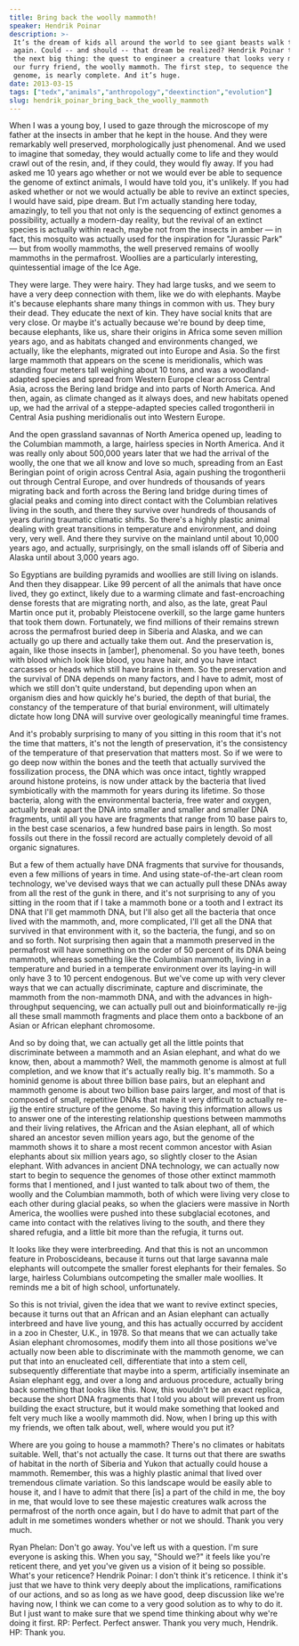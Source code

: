 ```yaml
---
title: Bring back the woolly mammoth!
speaker: Hendrik Poinar
description: >-
 It’s the dream of kids all around the world to see giant beasts walk the Earth
 again. Could -- and should -- that dream be realized? Hendrik Poinar talks about
 the next big thing: the quest to engineer a creature that looks very much like
 our furry friend, the woolly mammoth. The first step, to sequence the woolly
 genome, is nearly complete. And it’s huge.
date: 2013-03-15
tags: ["tedx","animals","anthropology","deextinction","evolution"]
slug: hendrik_poinar_bring_back_the_woolly_mammoth
---
```


When I was a young boy, I used to gaze through the microscope of my father at the insects
in amber that he kept in the house. And they were remarkably well preserved,
morphologically just phenomenal. And we used to imagine that someday, they would actually
come to life and they would crawl out of the resin, and, if they could, they would fly
away. If you had asked me 10 years ago whether or not we would ever be able to sequence the
genome of extinct animals, I would have told you, it's unlikely. If you had asked whether
or not we would actually be able to revive an extinct species, I would have said, pipe
dream. But I'm actually standing here today, amazingly, to tell you that not only is the
sequencing of extinct genomes a possibility, actually a modern-day reality, but the
revival of an extinct species is actually within reach, maybe not from the insects in
amber — in fact, this mosquito was actually used for the inspiration for "Jurassic Park" —
but from woolly mammoths, the well preserved remains of woolly mammoths in the
permafrost. Woollies are a particularly interesting, quintessential image of the Ice
Age.

They were large. They were hairy. They had large tusks, and we seem to have a very deep
connection with them, like we do with elephants. Maybe it's because elephants share many
things in common with us. They bury their dead. They educate the next of kin. They have
social knits that are very close. Or maybe it's actually because we're bound by deep time,
because elephants, like us, share their origins in Africa some seven million years ago,
and as habitats changed and environments changed, we actually, like the elephants,
migrated out into Europe and Asia. So the first large mammoth that appears on the scene is
meridionalis, which was standing four meters tall weighing about 10 tons, and was a
woodland-adapted species and spread from Western Europe clear across Central Asia, across
the Bering land bridge and into parts of North America. And then, again, as climate
changed as it always does, and new habitats opened up, we had the arrival of a
steppe-adapted species called trogontherii in Central Asia pushing meridionalis out into
Western Europe.

And the open grassland savannas of North America opened up, leading to the Columbian
mammoth, a large, hairless species in North America. And it was really only about 500,000
years later that we had the arrival of the woolly, the one that we all know and love so
much, spreading from an East Beringian point of origin across Central Asia, again pushing
the trogontherii out through Central Europe, and over hundreds of thousands of years
migrating back and forth across the Bering land bridge during times of glacial peaks and
coming into direct contact with the Columbian relatives living in the south, and there
they survive over hundreds of thousands of years during traumatic climatic shifts. So
there's a highly plastic animal dealing with great transitions in temperature and
environment, and doing very, very well. And there they survive on the mainland until about
10,000 years ago, and actually, surprisingly, on the small islands off of Siberia and
Alaska until about 3,000 years ago.

So Egyptians are building pyramids and woollies are still living on islands. And then they
disappear. Like 99 percent of all the animals that have once lived, they go extinct,
likely due to a warming climate and fast-encroaching dense forests that are migrating
north, and also, as the late, great Paul Martin once put it, probably Pleistocene
overkill, so the large game hunters that took them down. Fortunately, we find millions of
their remains strewn across the permafrost buried deep in Siberia and Alaska, and we can
actually go up there and actually take them out. And the preservation is, again, like
those insects in [amber], phenomenal. So you have teeth, bones with blood which look like
blood, you have hair, and you have intact carcasses or heads which still have brains in
them. So the preservation and the survival of DNA depends on many factors, and I have to
admit, most of which we still don't quite understand, but depending upon when an organism
dies and how quickly he's buried, the depth of that burial, the constancy of the
temperature of that burial environment, will ultimately dictate how long DNA will survive
over geologically meaningful time frames.

And it's probably surprising to many of you sitting in this room that it's not the time
that matters, it's not the length of preservation, it's the consistency of the temperature
of that preservation that matters most. So if we were to go deep now within the bones and
the teeth that actually survived the fossilization process, the DNA which was once intact,
tightly wrapped around histone proteins, is now under attack by the bacteria that lived
symbiotically with the mammoth for years during its lifetime. So those bacteria, along
with the environmental bacteria, free water and oxygen, actually break apart the DNA into
smaller and smaller and smaller DNA fragments, until all you have are fragments that range
from 10 base pairs to, in the best case scenarios, a few hundred base pairs in length. So
most fossils out there in the fossil record are actually completely devoid of all organic
signatures.

But a few of them actually have DNA fragments that survive for thousands, even a few
millions of years in time. And using state-of-the-art clean room technology, we've devised
ways that we can actually pull these DNAs away from all the rest of the gunk in there, and
it's not surprising to any of you sitting in the room that if I take a mammoth bone or a
tooth and I extract its DNA that I'll get mammoth DNA, but I'll also get all the bacteria
that once lived with the mammoth, and, more complicated, I'll get all the DNA that
survived in that environment with it, so the bacteria, the fungi, and so on and so forth.
Not surprising then again that a mammoth preserved in the permafrost will have something
on the order of 50 percent of its DNA being mammoth, whereas something like the Columbian
mammoth, living in a temperature and buried in a temperate environment over its laying-in
will only have 3 to 10 percent endogenous. But we've come up with very clever ways that we
can actually discriminate, capture and discriminate, the mammoth from the non-mammoth DNA,
and with the advances in high-throughput sequencing, we can actually pull out and
bioinformatically re-jig all these small mammoth fragments and place them onto a backbone
of an Asian or African elephant chromosome.

And so by doing that, we can actually get all the little points that discriminate between
a mammoth and an Asian elephant, and what do we know, then, about a mammoth? Well, the
mammoth genome is almost at full completion, and we know that it's actually really big.
It's mammoth. So a hominid genome is about three billion base pairs, but an elephant and
mammoth genome is about two billion base pairs larger, and most of that is composed of
small, repetitive DNAs that make it very difficult to actually re-jig the entire structure
of the genome. So having this information allows us to answer one of the interesting
relationship questions between mammoths and their living relatives, the African and the
Asian elephant, all of which shared an ancestor seven million years ago, but the genome of
the mammoth shows it to share a most recent common ancestor with Asian elephants about six
million years ago, so slightly closer to the Asian elephant. With advances in ancient DNA
technology, we can actually now start to begin to sequence the genomes of those other
extinct mammoth forms that I mentioned, and I just wanted to talk about two of them, the
woolly and the Columbian mammoth, both of which were living very close to each other
during glacial peaks, so when the glaciers were massive in North America, the woollies
were pushed into these subglacial ecotones, and came into contact with the relatives
living to the south, and there they shared refugia, and a little bit more than the
refugia, it turns out.

It looks like they were interbreeding. And that this is not an uncommon feature in
Proboscideans, because it turns out that large savanna male elephants will outcompete the
smaller forest elephants for their females. So large, hairless Columbians outcompeting the
smaller male woollies. It reminds me a bit of high school, unfortunately.

So this is not trivial, given the idea that we want to revive extinct species, because it
turns out that an African and an Asian elephant can actually interbreed and have live
young, and this has actually occurred by accident in a zoo in Chester, U.K., in 1978. So
that means that we can actually take Asian elephant chromosomes, modify them into all
those positions we've actually now been able to discriminate with the mammoth genome, we
can put that into an enucleated cell, differentiate that into a stem cell, subsequently
differentiate that maybe into a sperm, artificially inseminate an Asian elephant egg, and
over a long and arduous procedure, actually bring back something that looks like this.
Now, this wouldn't be an exact replica, because the short DNA fragments that I told you
about will prevent us from building the exact structure, but it would make something that
looked and felt very much like a woolly mammoth did. Now, when I bring up this with my
friends, we often talk about, well, where would you put it?

Where are you going to house a mammoth? There's no climates or habitats suitable. Well,
that's not actually the case. It turns out that there are swaths of habitat in the north
of Siberia and Yukon that actually could house a mammoth. Remember, this was a highly
plastic animal that lived over tremendous climate variation. So this landscape would be
easily able to house it, and I have to admit that there [is] a part of the child in me,
the boy in me, that would love to see these majestic creatures walk across the permafrost
of the north once again, but I do have to admit that part of the adult in me sometimes
wonders whether or not we should. Thank you very much.

Ryan Phelan: Don't go away. You've left us with a question. I'm sure everyone is asking
this. When you say, "Should we?" it feels like you're reticent there, and yet you've given
us a vision of it being so possible. What's your reticence? Hendrik Poinar: I don't think
it's reticence. I think it's just that we have to think very deeply about the
implications, ramifications of our actions, and so as long as we have good, deep
discussion like we're having now, I think we can come to a very good solution as to why to
do it. But I just want to make sure that we spend time thinking about why we're doing it
first. RP: Perfect. Perfect answer. Thank you very much, Hendrik. HP: Thank you.

<!--
ad_duration=3.33
event="TEDxDeExtinction"
external_start_time=0
intro_duration=11.82
is_subtitle_required="False"
is_talk_featured="True"
language="en"
language_swap="False"
native_language="en"
number_of_related_talks=6
number_of_speakers=1
number_of_subtitled_videos=30
number_of_tags=5
number_of_talk_download_languages=30
number_of_talk_more_resources=0
number_of_talk_recommendations=0
number_of_talks_take_actions=0
post_ad_duration=0.83
published_timestamp="2013-05-30 15:07:41"
recording_date="2013-03-15"
speaker_description="Evolutionary geneticist"
speaker_is_published=1
speaker_name="Hendrik Poinar"
talk_name="Bring back the woolly mammoth!"
talks_tags=["tedx","animals","anthropology","deextinction","evolution"]
url_audio="https://download.ted.com/talks/HendrikPoinar_2013X.mp3?apikey=acme-roadrunner"
url_photo_speaker="https://pe.tedcdn.com/images/ted/860a0184a53a9c77295c56c6bf6539a75ca2c29e_254x191.jpg"
url_photo_talk="https://pe.tedcdn.com/images/ted/7728f078c0d5afc37c5a5cacdbac392c45b3efd6_1600x1200.jpg"
url_webpage="https://www.ted.com/talks/hendrik_poinar_bring_back_the_woolly_mammoth"
video_type_name="TEDx Talk"
-->